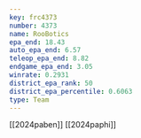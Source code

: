 ```yaml
---
key: frc4373
number: 4373
name: RooBotics
epa_end: 18.43
auto_epa_end: 6.57
teleop_epa_end: 8.82
endgame_epa_end: 3.05
winrate: 0.2931
district_epa_rank: 50
district_epa_percentile: 0.6063
type: Team
---
```

[[2024paben]]
[[2024paphi]]
